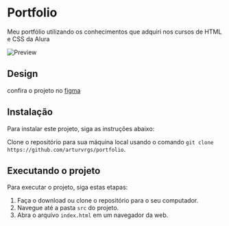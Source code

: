 # Portfolio

Meu portfólio utilizando os conhecimentos que adquiri nos cursos de HTML e CSS da Alura

![Preview](https://github.com/arturvrgs/portfolio/blob/master/preview.png)

## Design

confira o projeto no [figma](https://www.figma.com/file/vgvjOOiynqLAlJ7rK2DfPC/Portfolio?type=design&node-id=0-1)

## Instalação

Para instalar este projeto, siga as instruções abaixo:

Clone o repositório para sua máquina local usando o comando `git clone https://github.com/arturvrgs/portfolio`.

## Executando o projeto

Para executar o projeto, siga estas etapas:

1. Faça o download ou clone o repositório para o seu computador.
2. Navegue até a pasta `src` do projeto.
3. Abra o arquivo `index.html` em um navegador da web.
